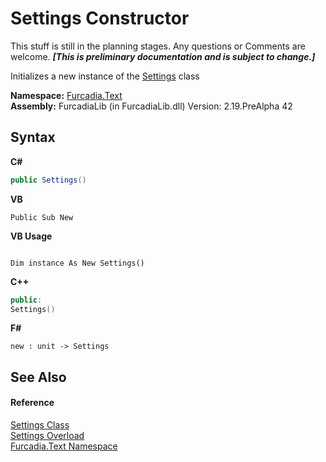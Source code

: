 # Settings Constructor 
This stuff is still in the planning stages. Any questions or Comments are welcome. _**\[This is preliminary documentation and is subject to change.\]**_

Initializes a new instance of the <a href="T_Furcadia_Text_Settings">Settings</a> class

**Namespace:**&nbsp;<a href="N_Furcadia_Text">Furcadia.Text</a><br />**Assembly:**&nbsp;FurcadiaLib (in FurcadiaLib.dll) Version: 2.19.PreAlpha 42

## Syntax

**C#**<br />
``` C#
public Settings()
```

**VB**<br />
``` VB
Public Sub New
```

**VB Usage**<br />
``` VB Usage

Dim instance As New Settings()
```

**C++**<br />
``` C++
public:
Settings()
```

**F#**<br />
``` F#
new : unit -> Settings
```


## See Also


#### Reference
<a href="T_Furcadia_Text_Settings">Settings Class</a><br /><a href="Overload_Furcadia_Text_Settings__ctor">Settings Overload</a><br /><a href="N_Furcadia_Text">Furcadia.Text Namespace</a><br />
